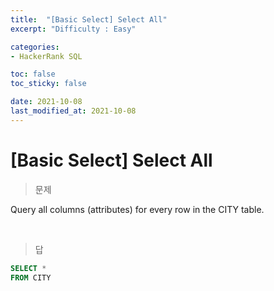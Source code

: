 ```yaml
---
title:  "[Basic Select] Select All"
excerpt: "Difficulty : Easy"

categories:
- HackerRank SQL

toc: false
toc_sticky: false

date: 2021-10-08
last_modified_at: 2021-10-08
---
```


# [Basic Select] Select All

> 문제

Query all columns (attributes) for every row in the CITY table.


<br>

> 답

```sql
SELECT *
FROM CITY
```
